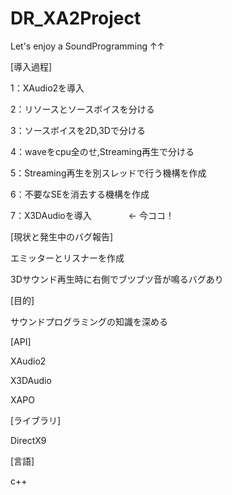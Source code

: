 # DR_XA2Project
Let's enjoy a SoundProgramming ↑↑

[導入過程]

1：XAudio2を導入

2：リソースとソースボイスを分ける

3：ソースボイスを2D,3Dで分ける

4：waveをcpu全のせ,Streaming再生で分ける

5：Streaming再生を別スレッドで行う機構を作成

6：不要なSEを消去する機構を作成

7：X3DAudioを導入                ← 今ココ！

[現状と発生中のバグ報告]

エミッターとリスナーを作成

3Dサウンド再生時に右側でブツブツ音が鳴るバグあり

[目的]

サウンドプログラミングの知識を深める

[API]

XAudio2

X3DAudio

XAPO

[ライブラリ]

DirectX9

[言語]

c++
